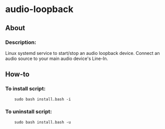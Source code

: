 # audio-loopback
## About
### Description:
 Linux systemd service to start/stop an audio loopback device. Connect an audio source to your main audio device's Line-In.

## How-to
### To install script:

        sudo bash install.bash -i

### To uninstall script:

        sudo bash install.bash -u